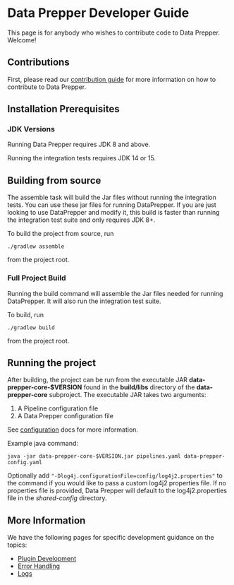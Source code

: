 # Data Prepper Developer Guide

This page is for anybody who wishes to contribute code to Data Prepper. Welcome!

## Contributions

First, please read our [contribution guide](../CONTRIBUTING.md) for more information on how to contribute to Data Prepper.

## Installation Prerequisites

### JDK Versions

Running Data Prepper requires JDK 8 and above.

Running the integration tests requires JDK 14 or 15.


## Building from source

The assemble task will build the Jar files without running the integration
tests. You can use these jar files for running DataPrepper. If you are just
looking to use DataPrepper and modify it, this build
is faster than running the integration test suite and only requires JDK 8+.

To build the project from source, run

```
./gradlew assemble
```

from the project root. 

### Full Project Build

Running the build command will assemble the Jar files needed
for running DataPrepper. It will also run the integration test
suite.

To build, run

```
./gradlew build
```

from the project root.

## Running the project

After building, the project can be run from the executable JAR **data-prepper-core-$VERSION**
found in the **build/libs** directory of the **data-prepper-core** subproject. The executable JAR takes
two arguments:
1. A Pipeline configuration file
2. A Data Prepper configuration file

See [configuration](configuration.md) docs for more information.

Example java command:
```
java -jar data-prepper-core-$VERSION.jar pipelines.yaml data-prepper-config.yaml
```

Optionally add `"-Dlog4j.configurationFile=config/log4j2.properties"` to the command if you would like to pass a custom log4j2 properties file. If no properties file is provided, Data Prepper will default to the log4j2.properties file in the *shared-config* directory.

## More Information

We have the following pages for specific development guidance on the topics:

* [Plugin Development](plugin_development.md)
* [Error Handling](error_handling.md)
* [Logs](logs.md)
